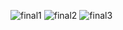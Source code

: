 ![final1](https://github.com/jessica-z6/migrationofpixels/assets/145166338/0edb3e66-5bd1-4674-b8fc-480d003969e5)
![final2](https://github.com/jessica-z6/migrationofpixels/assets/145166338/a8849215-de3d-4a51-bfe2-e22510a907ab)
![final3](https://github.com/jessica-z6/migrationofpixels/assets/145166338/522739fa-0937-4ddf-93f2-0519bf4e46d1)
